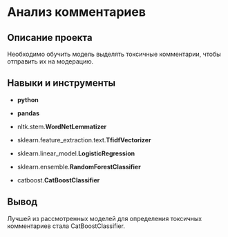 # Анализ комментариев

## Описание проекта

Необходимо обучить модель выделять токсичные комментарии, чтобы отправить их на модерацию. 




## Навыки и инструменты

- **python**
- **pandas**

- nltk.stem.**WordNetLemmatizer**
- sklearn.feature_extraction.text.**TfidfVectorizer**
- sklearn.linear_model.**LogisticRegression**
- sklearn.ensemble.**RandomForestClassifier**
- catboost.**CatBoostClassifier**



## Вывод

Лучшей из рассмотренных моделей для определения токсичных комментариев стала CatBoostClassifier.

